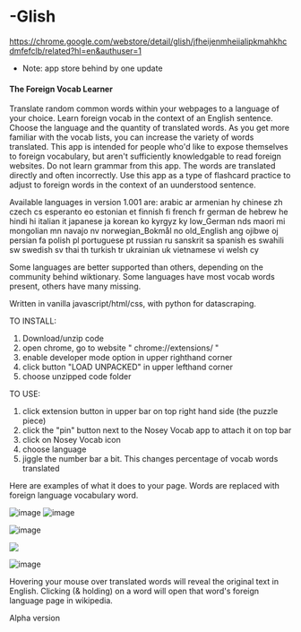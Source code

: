 # -Glish 
https://chrome.google.com/webstore/detail/glish/jfheijenmheiialipkmahkhcdmfefclb/related?hl=en&authuser=1
* Note: app store behind by one update

#### The Foreign Vocab Learner

Translate random common words within your webpages to a language of your choice. Learn foreign vocab in the context of an English sentence. Choose the language and the quantity of translated words. As you get more familiar with the vocab lists, you can increase the variety of words translated.
This app is intended for people who'd like to expose themselves to foreign vocabulary, but aren't sufficiently knowledgable to read foreign websites.
Do not learn grammar from this app. The words are translated directly and often incorrectly. Use this app as a type of flashcard practice to adjust to foreign words in the context of an uunderstood sentence.

Available languages in version 1.001 are:
arabic	ar
armenian	hy
chinese	zh
czech	cs
esperanto	eo
estonian	et
finnish	fi
french	fr
german	de
hebrew	he
hindi	hi
italian	it
japanese	ja
korean	ko
kyrgyz	ky
low_German	nds
maori	mi
mongolian	mn
navajo	nv
norwegian_Bokmål	no
old_English	ang
ojibwe	oj
persian	fa
polish	pl
portuguese	pt
russian	ru
sanskrit	sa
spanish	es
swahili	sw
swedish	sv
thai	th
turkish	tr
ukrainian	uk
vietnamese	vi
welsh	cy

Some languages are better supported than others, depending on the community behind wiktionary. Some languages have most vocab words present, others have many missing.

Written in vanilla javascript/html/css, with python for datascraping. 


TO INSTALL:
1) Download/unzip code
2) open chrome, go to website " chrome://extensions/ "
3) enable developer mode option in upper righthand corner
4) click button "LOAD UNPACKED" in upper lefthand corner
5) choose unzipped code folder


TO USE:
1) click extension button in upper bar on top right hand side (the puzzle piece)
2) click the "pin" button next to the Nosey Vocab app to attach it on top bar
3) click on Nosey Vocab icon
4) choose language
5) jiggle the number bar a bit. This changes percentage of vocab words translated

Here are examples of what it does to your page. Words are replaced with foreign language vocabulary word.

![image](https://user-images.githubusercontent.com/9337973/212365155-4a6881ff-e2a4-4e54-9712-c34f4d954780.png)
![image](https://user-images.githubusercontent.com/9337973/212398602-7a19ca48-9389-44d2-91c1-4feb223579ef.png)

![image](https://user-images.githubusercontent.com/9337973/212365395-d47fa47e-3e9d-45da-b7f0-f104daec3502.png)


<img src="https://user-images.githubusercontent.com/9337973/208025242-c2d285ef-ce45-4960-b7f4-23ac44120d31.png" >

![image](https://user-images.githubusercontent.com/9337973/208040857-bc6e37e5-7b7a-4ffe-9f1a-4aa166b7e435.png)

Hovering your mouse over translated words will reveal the original text in English. Clicking (& holding) on a word will open that word's foreign language page in wikipedia.

Alpha version

